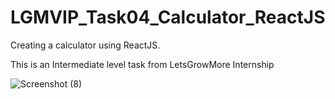 # LGMVIP_Task04_Calculator_ReactJS

Creating a calculator using ReactJS.

This is an Intermediate level task from LetsGrowMore Internship

![Screenshot (8)](https://user-images.githubusercontent.com/85254301/202889217-29fe3734-5223-46f4-a4a7-0be7071d928f.png)


